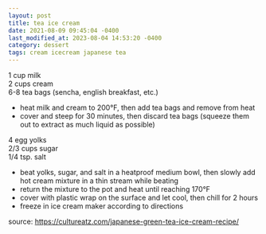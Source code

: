 ```yaml
---
layout: post
title: tea ice cream
date: 2021-08-09 09:45:04 -0400
last_modified_at: 2023-08-04 14:53:20 -0400
category: dessert
tags: cream icecream japanese tea
---
```


1 cup milk  
2 cups cream  
6-8 tea bags (sencha, english breakfast, etc.)  
* heat milk and cream to 200°F, then add tea bags and remove from heat
* cover and steep for 30 minutes, then discard tea bags (squeeze them out to extract as much liquid
  as possible)

4 egg yolks  
2/3 cups sugar  
1/4 tsp. salt  
* beat yolks, sugar, and salt in a heatproof medium bowl, then slowly add hot cream mixture in a thin stream while beating
* return the mixture to the pot and heat until reaching 170°F
* cover with plastic wrap on the surface and let cool, then chill for 2 hours
* freeze in ice cream maker according to directions

source: <https://cultureatz.com/japanese-green-tea-ice-cream-recipe/>
